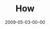 ---
layout: message
category: message
series: "Filled"
title: "How"
date: 2009-05-03-00-00
message_id: 561
sc-permalink-url: "http://soundcloud.com/crdschurch/filled-how"
audio: "http://s3.amazonaws.com/crossroads-media/messages/audio/Filled3.mp3"
audio-duration: "32:47"
notes-description: ""
notes: "http://s3.amazonaws.com/crossroads-media/documents/SN_05_2-3_09.pdf"
notes-title: "Filled&#58; How? (Study Notes)"
program: "http://s3.amazonaws.com/crossroads-media/documents/0502_03Program.pdf"
description: "Brian Tome discusses how to be filled with the Holy Spirit on a regular basis."
video: "http://s3.amazonaws.com/crossroads-media/messages/video/Filled3.mp4"
video-duration: "32:47"
yt-embed-url: "//www.youtube.com/embed/dGD62Pvy0gI"
video-image: "http://s3.amazonaws.com/crossroads-media/images/Filled3-still.gif"
tag: 
 - holy-spirit
 - tome
 - rocks
 - water
explicit: false
---